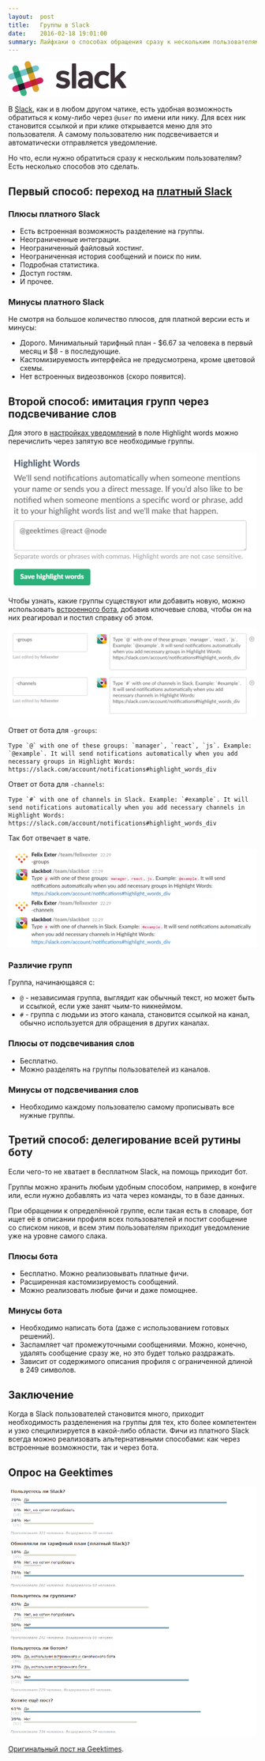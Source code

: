 ```yaml
---
layout:  post
title:   Группы в Slack
date:    2016-02-18 19:01:00
summary: Лайфхаки о способах обращения сразу к нескольким пользователям в Slack
---
```


![image](/images/slack-groups/slack.png)

В [Slack](https://slack.com/), как и в любом другом чатике, есть удобная возможность обратиться к кому-либо через `@user` по имени или нику. Для всех ник становится ссылкой и при клике открывается меню для это пользователя. А самому пользователю ник подсвечивается и автоматически отправляется уведомление.

Но что, если нужно обратиться сразу к нескольким пользователям? Есть несколько способов это сделать.

## Первый способ: переход на [платный Slack](https://slack.com/pricing)

### Плюсы платного Slack
- Есть встроенная возможность разделение на группы.
- Неограниченные интеграции.
- Неограниченный файловый хостинг.
- Неограниченная история сообщений и поиск по ним.
- Подробная статистика.
- Доступ гостям.
- И прочее.

### Минусы платного Slack
Не смотря на большое количество плюсов, для платной версии есть и минусы:
- Дорого. Минимальный тарифный план - $6.67 за человека в первый месяц и $8 - в последующие.
- Кастомизируемость интерфейса не предусмотрена, кроме цветовой схемы.
- Нет встроенных видеозвонков (скоро появится).

## Второй способ: имитация групп через подсвечивание слов

Для этого в [настройках уведомлений](https://slack.com/account/notifications#highlight_words_div) в поле Highlight words можно перечислить через запятую все необходимые группы.

![Highlight Words](/images/slack-groups/slack-highlight-words.png)

Чтобы узнать, какие группы существуют или добавить новую, можно использовать [встроенного бота](https://slack.com/customize/slackbot), добавив ключевые слова, чтобы он на них реагировал и постил справку об этом.

![Slackbot](/images/slack-groups/slack-slackbot-responses.png)

Ответ от бота для `-groups`:

```
Type `@` with one of these groups: `manager`, `react`, `js`. Example: `@example`. It will send notifications automatically when you add necessary groups in Highlight Words: https://slack.com/account/notifications#highlight_words_div
```

Ответ от бота для `-channels`:

```
Type `#` with one of channels in Slack. Example: `#example`. It will send notifications automatically when you add necessary channels in Highlight Words: https://slack.com/account/notifications#highlight_words_div
```

Так бот отвечает в чате.

![Groups](/images/slack-groups/slack-chat-messages.png)

### Различие групп

Группа, начинающаяся с:

- `@` - независимая группа, выглядит как обычный текст, но может быть и ссылкой, если уже занят чьим-то никнеймом.
- `#` - группа с людьми из этого канала, становится ссылкой на канал, обычно используется для обращения в других каналах.

### Плюсы от подсвечивания слов

- Бесплатно.
- Можно разделять на группы пользователей из каналов.

### Минусы от подсвечивания слов

- Необходимо каждому пользователю самому прописывать все нужные группы.

## Третий способ: делегирование всей рутины боту

Если чего-то не хватает в бесплатном Slack, на помощь приходит бот.

Группы можно хранить любым удобным способом, например, в конфиге или, если нужно добавлять из чата через команды, то в базе данных.

При обращении к определённой группе, если такая есть в словаре, бот ищет её в описании профиля всех пользователей и постит сообщение со списком ников, и всем этим пользователям приходит уведомление уже на уровне самого слака.

### Плюсы бота

- Бесплатно. Можно реализовывать платные фичи.
- Расширенная кастомизируемость сообщений.
- Можно реализовать любые фичи и даже помощнее.

### Минусы бота

- Необходимо написать бота (даже с использованием готовых решений).
- Заспамляет чат промежуточными сообщениями. Можно, конечно, удалять сообщение сразу же, но это будет только раздражать.
- Зависит от содержимого описания профиля с ограниченной длиной в 249 символов.

## Заключение

Когда в Slack пользователей становится много, приходит необходимость разделенения на группы для тех, кто более компетентен и узко специлизируется в какой-либо области. Фичи из платного Slack всегда можно реализовать альтернативными способами: как через встроенные возможности, так и через бота.

## Опрос на Geektimes

![Опрос на Geektimes](/images/slack-groups/slack-groups-poll.png)

[Оригинальный пост на Geektimes](https://geektimes.ru/post/271292/).
